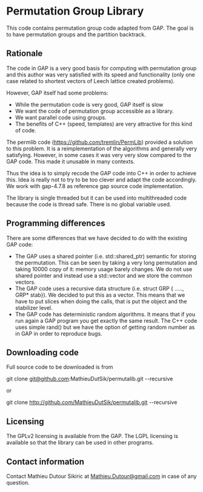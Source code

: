 Permutation Group Library
=========================

This code contains permutation group code adapted from GAP.
The goal is to have permutation groups and the partition
backtrack.


Rationale
---------

The code in GAP is a very good basis for computing with
permutation group and this author was very satisfied with its
speed and functionality (only one case related to shortest
vectors of Leech lattice created problems).

However, GAP itself had some problems:

  * While the permutation code is very good, GAP itself is slow
  * We want the code of permutation group accessible as a library.
  * We want parallel code using groups.
  * The benefits of C++ (speed, templates) are very attractive for this kind of code.

The permlib code (https://github.com/tremlin/PermLib) provided a solution to this problem.
It is a reimplementation of the algorithms and generally very satisfying.
However, in some cases it was very very slow compared to the GAP
code. This made it unusable in many contexts.

Thus the idea is to simply recode the GAP code into C++ in order
to achieve this. Idea is really not to try to be too clever and
adapt the code accordingly. We work with gap-4.7.8 as reference
gap source code implementation.

The library is single threaded but it can be used into multithreaded
code because the code is thread safe. There is no global variable
used.


Programming differences
-----------------------

There are some differences that we have decided to do with
the existing GAP code:

  * The GAP uses a shared pointer (i.e. std::shared_ptr) semantic for storing the permutation. This can be seen by taking a very long permutation and taking 10000 copy of it: memory usage barely changes. We do not use shared pointer and instead use a std::vector and we store the common vectors.
  * The GAP code uses a recursive data structure (i.e. struct GRP { ....., GRP* stab}). We decided to put this as a vector. This means that we have to put slices when doing the calls, that is put the object and the stabilizer level.
  * The GAP code has deterministic random algorithms. It means that if you run again a GAP program you get exactly the same result. The C++ code uses simple rand() but we have the option of getting random number as in GAP in order to reproduce bugs.



Downloading code
----------------

Full source code to be downloaded is from

git clone git@github.com:MathieuDutSik/permutalib.git --recursive

or

git clone http://github.com/MathieuDutSik/permutalib.git --recursive



Licensing
---------

The GPLv2 licensing is available from the GAP.
The LGPL licensing is available so that the library can be used in other programs.

Contact information
-------------------

Contact Mathieu Dutour Sikiric at Mathieu.Dutour@gmail.com in case of any question.
